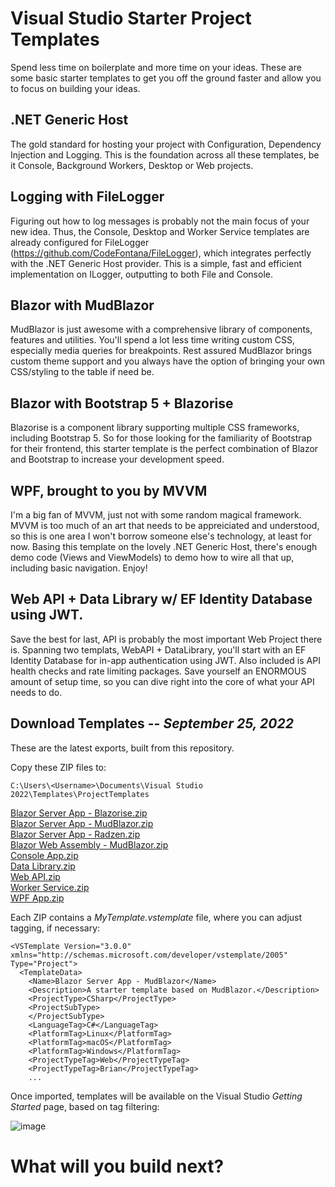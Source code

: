 # Visual Studio Starter Project Templates
Spend less time on boilerplate and more time on your ideas.  These are some basic starter templates to get you off the ground faster and allow you to focus on building your ideas.

## .NET Generic Host
The gold standard for hosting your project with Configuration, Dependency Injection and Logging.  This is the foundation across all these templates, be it Console, Background Workers, Desktop or Web projects.

## Logging with FileLogger
Figuring out how to log messages is probably not the main focus of your new idea.  Thus, the Console, Desktop and Worker Service templates are already configured for FileLogger (https://github.com/CodeFontana/FileLogger), which integrates perfectly with the .NET Generic Host provider.  This is a simple, fast and efficient implementation on ILogger, outputting to both File and Console.

## Blazor with MudBlazor
MudBlazor is just awesome with a comprehensive library of components, features and utilities.  You'll spend a lot less time writing custom CSS, especially media queries for breakpoints.  Rest assured MudBlazor brings custom theme support and you always have the option of bringing your own CSS/styling to the table if need be.

## Blazor with Bootstrap 5 + Blazorise
Blazorise is a component library supporting multiple CSS frameworks, including Bootstrap 5.  So for those looking for the familiarity of Bootstrap for their frontend, this starter template is the perfect combination of Blazor and Bootstrap to increase your development speed.

## WPF, brought to you by MVVM
I'm a big fan of MVVM, just not with some random magical framework.  MVVM is too much of an art that needs to be appreiciated and understood, so this is one area I won't borrow someone else's technology, at least for now.  Basing this template on the lovely .NET Generic Host, there's enough demo code (Views and ViewModels) to demo how to wire all that up, including basic navigation.  Enjoy!

## Web API + Data Library w/ EF Identity Database using JWT.
Save the best for last, API is probably the most important Web Project there is. Spanning two templats, WebAPI + DataLibrary, you'll start with an EF Identity Database for in-app authentication using JWT. Also included is API health checks and rate limiting packages. Save yourself an ENORMOUS amount of setup time, so you can dive right into the core of what your API needs to do.

## Download Templates -- *September 25, 2022*
These are the latest exports, built from this repository.

Copy these ZIP files to:
```
C:\Users\<Username>\Documents\Visual Studio 2022\Templates\ProjectTemplates
```
[Blazor Server App - Blazorise.zip](https://github.com/CodeFontana/CSharpProjectTemplates/files/9642459/Blazor.Server.App.-.Blazorise.zip)  
[Blazor Server App - MudBlazor.zip](https://github.com/CodeFontana/CSharpProjectTemplates/files/9642460/Blazor.Server.App.-.MudBlazor.zip)  
[Blazor Server App - Radzen.zip](https://github.com/CodeFontana/CSharpProjectTemplates/files/9657290/Blazor.Server.App.-.Radzen.zip)  
[Blazor Web Assembly - MudBlazor.zip](https://github.com/CodeFontana/CSharpProjectTemplates/files/9642461/Blazor.Web.Assembly.-.MudBlazor.zip)  
[Console App.zip](https://github.com/CodeFontana/CSharpProjectTemplates/files/9642462/Console.App.zip)  
[Data Library.zip](https://github.com/CodeFontana/CSharpProjectTemplates/files/9642463/Data.Library.zip)  
[Web API.zip](https://github.com/CodeFontana/CSharpProjectTemplates/files/9642464/Web.API.zip)  
[Worker Service.zip](https://github.com/CodeFontana/CSharpProjectTemplates/files/9642465/Worker.Service.zip)  
[WPF App.zip](https://github.com/CodeFontana/CSharpProjectTemplates/files/9642467/WPF.App.zip)  

Each ZIP contains a _MyTemplate.vstemplate_ file, where you can adjust tagging, if necessary:
```
<VSTemplate Version="3.0.0" xmlns="http://schemas.microsoft.com/developer/vstemplate/2005" Type="Project">
  <TemplateData>
    <Name>Blazor Server App - MudBlazor</Name>
    <Description>A starter template based on MudBlazor.</Description>
    <ProjectType>CSharp</ProjectType>
    <ProjectSubType>
    </ProjectSubType>
	<LanguageTag>C#</LanguageTag>
	<PlatformTag>Linux</PlatformTag>
	<PlatformTag>macOS</PlatformTag>
	<PlatformTag>Windows</PlatformTag>
	<ProjectTypeTag>Web</ProjectTypeTag>
	<ProjectTypeTag>Brian</ProjectTypeTag>
	...
```

Once imported, templates will be available on the Visual Studio _Getting Started_ page, based on tag filtering:

![image](https://user-images.githubusercontent.com/41308769/179374861-9ba2dfe3-5d24-4f47-a8ca-3f1d1571ceb4.png)
  
  
# What will you build next?
